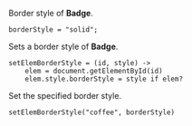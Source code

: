 ﻿Border style of **Badge**.

	borderStyle = "solid";

Sets a border style of **Badge**.

	setElemBorderStyle = (id, style) -> 
		elem = document.getElementById(id)
		elem.style.borderStyle = style if elem?

Set the specified border style.

	setElemBorderStyle("coffee", borderStyle)